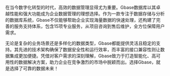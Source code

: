 在当今数字化转型的时代，高效的数据管理显得尤为重要。Gbase数据库以其卓越性能和强大功能成为企业数据管理的理想选择。作为一款专注于数据存储与分析的数据库系统，Gbase不仅能够帮助企业实现海量数据的快速处理，还构建了完善的服务支持体系，包含15项专业服务，从项目咨询到售后维护，全方位保障用户需求。

无论是复杂的业务场景还是多样化的数据类型，Gbase都能提供灵活且稳定的支持。其先进的技术架构确保了数据安全性和运行效率，而丰富的接口兼容性则让数据集成更加便捷。凭借对客户需求的深刻理解，Gbase致力于打造智能化、高可用性的数据解决方案，助力企业在竞争激烈的市场中脱颖而出。选择Gbase，就是选择了可靠的数据未来！